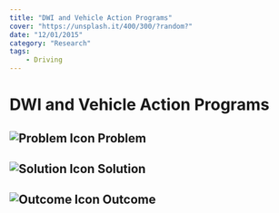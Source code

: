 ```yaml
---
title: "DWI and Vehicle Action Programs"
cover: "https://unsplash.it/400/300/?random?"
date: "12/01/2015"
category: "Research"
tags:
    - Driving
---
```


# DWI and Vehicle Action Programs

## ![Problem Icon](https://github.com/google/material-design-icons/raw/master/alert/1x_web/ic_error_outline_black_48dp.png "Problem") Problem

## ![Solution Icon](https://github.com/google/material-design-icons/raw/master/action/1x_web/ic_lightbulb_outline_black_48dp.png "Solution") Solution

## ![Outcome Icon](https://github.com/google/material-design-icons/raw/master/action/1x_web/ic_view_list_black_48dp.png "Outcome") Outcome
